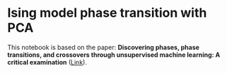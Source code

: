 # Ising model phase transition with PCA

  This notebook is based on the paper: **Discovering phases, phase transitions, and crossovers through unsupervised machine learning: A critical examination** ([Link](https://journals.aps.org/pre/abstract/10.1103/PhysRevE.95.062122)).
